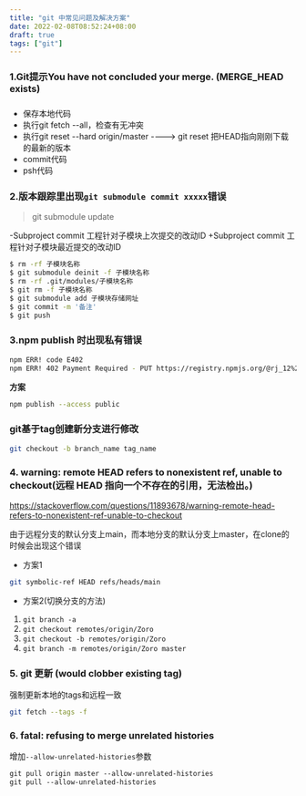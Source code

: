 ```yaml
---
title: "git 中常见问题及解决方案"
date: 2022-02-08T08:52:24+08:00
draft: true
tags: ["git"]
---
```




### 1.Git提示You have not concluded your merge. (MERGE_HEAD exists) 

### 

- 保存本地代码
- 执行git fetch --all，检查有无冲突
- 执行git reset --hard origin/master ----> git reset 把HEAD指向刚刚下载的最新的版本
- commit代码
- psh代码





### 2.版本跟踪里出现`git submodule commit xxxxx`错误



> git submodule update


-Subproject commit 工程针对子模块上次提交的改动ID
+Subproject commit 工程针对子模块最近提交的改动ID

```bash
$ rm -rf 子模块名称
$ git submodule deinit -f 子模块名称
$ rm -rf .git/modules/子模块名称
$ git rm -f 子模块名称
$ git submodule add 子模块存储网址
$ git commit -m '备注'
$ git push
```


### 3.npm publish 时出现私有错误

```bash
npm ERR! code E402
npm ERR! 402 Payment Required - PUT https://registry.npmjs.org/@rj_12%2fvue2 - You must sign up for private packages
```

**方案**
```bash
npm publish --access public
```

### git基于tag创建新分支进行修改

```bash
git checkout -b branch_name tag_name
```





### 4. warning: remote HEAD refers to nonexistent ref, unable to checkout(远程 HEAD 指向一个不存在的引用，无法检出。)

https://stackoverflow.com/questions/11893678/warning-remote-head-refers-to-nonexistent-ref-unable-to-checkout

由于远程分支的默认分支上main，而本地分支的默认分支上master，在clone的时候会出现这个错误



- 方案1

```bash
git symbolic-ref HEAD refs/heads/main
```

-  方案2(切换分支的方法)

1. `git branch -a `
2. `git checkout remotes/origin/Zoro`
3. `git checkout -b remotes/origin/Zoro`
4. `git branch -m remotes/origin/Zoro master`


###  5. git 更新 (would clobber existing tag)

强制更新本地的tags和远程一致

```bash
git fetch --tags -f
```



### 6. fatal: refusing to merge unrelated histories

增加`--allow-unrelated-histories`参数

```perl
git pull origin master --allow-unrelated-histories
git pull --allow-unrelated-histories
```

